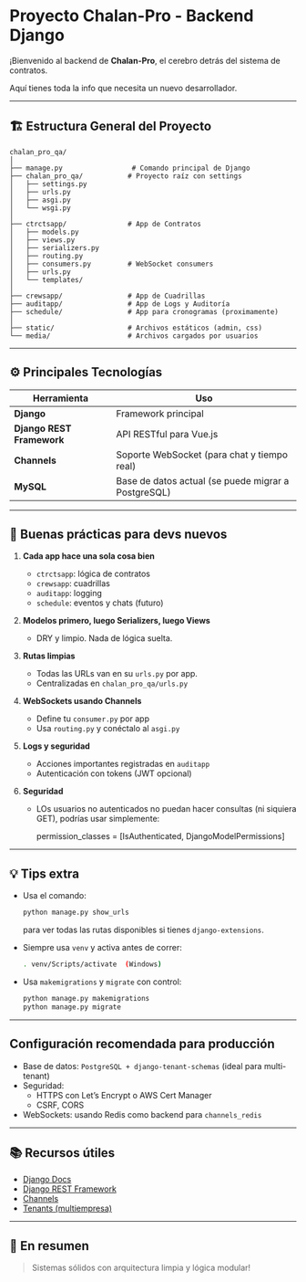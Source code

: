 # Proyecto Chalan-Pro - Backend Django

¡Bienvenido al backend de **Chalan-Pro**, el cerebro detrás del sistema de contratos.

Aquí tienes toda la info que necesita un nuevo desarrollador.

---

## 🏗️ Estructura General del Proyecto

```
chalan_pro_qa/
│
├── manage.py                 # Comando principal de Django
├── chalan_pro_qa/           # Proyecto raíz con settings
│   ├── settings.py
│   ├── urls.py
│   ├── asgi.py
│   └── wsgi.py
│
├── ctrctsapp/               # App de Contratos
│   ├── models.py
│   ├── views.py
│   ├── serializers.py
│   ├── routing.py
│   ├── consumers.py         # WebSocket consumers
│   ├── urls.py
│   └── templates/
│
├── crewsapp/                # App de Cuadrillas
├── auditapp/                # App de Logs y Auditoría
├── schedule/                # App para cronogramas (proximamente)
│
├── static/                  # Archivos estáticos (admin, css)
└── media/                   # Archivos cargados por usuarios
```

---

## ⚙️ Principales Tecnologías

| Herramienta        | Uso                                                  |
|--------------------|-------------------------------------------------------|
| **Django**         | Framework principal                                   |
| **Django REST Framework** | API RESTful para Vue.js                       |
| **Channels**       | Soporte WebSocket (para chat y tiempo real)          |
| **MySQL**          | Base de datos actual (se puede migrar a PostgreSQL)  |

---

## 🚦 Buenas prácticas para devs nuevos

1. **Cada app hace una sola cosa bien**
   - `ctrctsapp`: lógica de contratos
   - `crewsapp`: cuadrillas
   - `auditapp`: logging
   - `schedule`: eventos y chats (futuro)

2. **Modelos primero, luego Serializers, luego Views**
   - DRY y limpio. Nada de lógica suelta.

3. **Rutas limpias**
   - Todas las URLs van en su `urls.py` por app.
   - Centralizadas en `chalan_pro_qa/urls.py`

4. **WebSockets usando Channels**
   - Define tu `consumer.py` por app
   - Usa `routing.py` y conéctalo al `asgi.py`

5. **Logs y seguridad**
   - Acciones importantes registradas en `auditapp`
   - Autenticación con tokens (JWT opcional)

 6. **Seguridad**
    - LOs usuarios no autenticados no puedan hacer consultas 
      (ni siquiera GET), podrías usar simplemente:

      permission_classes = [IsAuthenticated, DjangoModelPermissions]

---

## 💡 Tips extra

- Usa el comando:
  ```bash
  python manage.py show_urls
  ```
  para ver todas las rutas disponibles si tienes `django-extensions`.

- Siempre usa `venv` y activa antes de correr:
  ```bash
  . venv/Scripts/activate  (Windows)
  ```

- Usa `makemigrations` y `migrate` con control:
  ```bash
  python manage.py makemigrations
  python manage.py migrate
  ```

---

## Configuración recomendada para producción

- Base de datos: `PostgreSQL + django-tenant-schemas` (ideal para multi-tenant)
- Seguridad:
  - HTTPS con Let’s Encrypt o AWS Cert Manager
  - CSRF, CORS
- WebSockets: usando Redis como backend para `channels_redis`

---

## 📚 Recursos útiles

- [Django Docs](https://docs.djangoproject.com/es/5.0/)
- [Django REST Framework](https://www.django-rest-framework.org/)
- [Channels](https://channels.readthedocs.io/en/stable/)
- [Tenants (multiempresa)](https://django-tenant-schemas.readthedocs.io/)

---

## 🧱 En resumen

> Sistemas sólidos con arquitectura limpia y lógica modular! 
